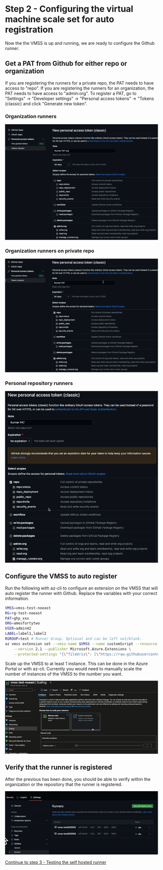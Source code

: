 # Step 2 - Configuring the virtual machine scale set for auto registration

Now the the VMSS is up and running, we are ready to configure the Github runner.

## Get a PAT from Github for either repo or organization

If you are registering the runners for a private repo, the PAT needs to have access to "repo". If you are registering the runners for an organization, the PAT needs to have access to "admin:org".
To register a PAT, go to "Settings" -> "Developer settings" -> "Personal access tokens" -> "Tokens (classic) and click "Generate new token".

### Organization runners

![Alt text](media/step2.png)

### Organization runners on private repo

![Alt text](media/step2-1.png)

### Personal repository runners

![](media/2023-09-15_13-50-27.png)

## Configure the VMSS to auto register

Run the following with az-cli to configure an extension on the VMSS that will auto register the runner with Github. Replace the variables with your correct information.

```bash
VMSS=vmss-test-noeast
RG=rg-test-noeast
PAT=ghp_xxx
ORG=amesfortytwo
USER=admin42
LABEL=label1,label2
RGROUP=test # Runner Group. Optional and can be left out/blank.
az vmss extension set --vmss-name $VMSS --name customScript --resource-group $RG \
    --version 2.1 --publisher Microsoft.Azure.Extensions \
    --protected-settings "{\"fileUris\": [\"https://raw.githubusercontent.com/amestofortytwo/terraform-azurerm-selfhostedrunnervmss/main/scripts/script.sh\"],\"commandToExecute\": \"sh script.sh $ORG $PAT $USER $LABEL $RGROUP\"}"
```

Scale up the VMSS to at least 1 instance. This can be done in the Azure Portal or with az-cli. Currently you would need to manually scale the number of instances of the VMSS to the number you want.

![](media/2023-09-15_13-53-43.png)

## Verify that the runner is registered

After the previous has been done, you should be able to verify within the organization or the repository that the runner is registered.

![](media/2023-09-15_14-12-59.png)

[Continue to step 3 - Testing the self hosted runner](./step3.md)